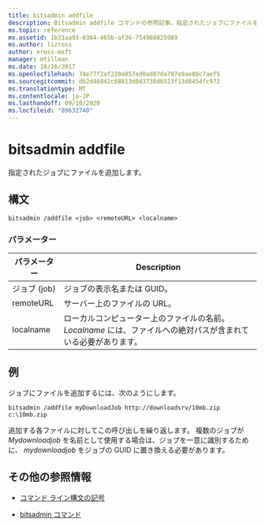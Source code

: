 ```yaml
---
title: bitsadmin addfile
description: Bitsadmin addfile コマンドの参照記事。指定されたジョブにファイルを追加します。
ms.topic: reference
ms.assetid: 1b31aa93-0364-465b-af36-754968825989
ms.author: lizross
author: eross-msft
manager: mtillman
ms.date: 10/16/2017
ms.openlocfilehash: 74e77f2af220a057ed0ad87da797e9ae88c7aef5
ms.sourcegitcommit: db2d46842c68813d043738d6523f13d8454fc972
ms.translationtype: MT
ms.contentlocale: ja-JP
ms.lasthandoff: 09/10/2020
ms.locfileid: "89632740"
---
```

# <a name="bitsadmin-addfile"></a>bitsadmin addfile

指定されたジョブにファイルを追加します。

## <a name="syntax"></a>構文

```
bitsadmin /addfile <job> <remoteURL> <localname>
```

### <a name="parameters"></a>パラメーター

| パラメーター | Description |
| --------- | ----------- |
| ジョブ (job) | ジョブの表示名または GUID。 |
| remoteURL | サーバー上のファイルの URL。 |
| localname | ローカルコンピューター上のファイルの名前。 *Localname* には、ファイルへの絶対パスが含まれている必要があります。 |

## <a name="examples"></a>例

ジョブにファイルを追加するには、次のようにします。

```
bitsadmin /addfile myDownloadJob http://downloadsrv/10mb.zip c:\10mb.zip
```

追加する各ファイルに対してこの呼び出しを繰り返します。 複数のジョブが *Mydownloadjob* を名前として使用する場合は、ジョブを一意に識別するために、 *mydownloadjob* をジョブの GUID に置き換える必要があります。

## <a name="additional-references"></a>その他の参照情報

- [コマンド ライン構文の記号](command-line-syntax-key.md)

- [bitsadmin コマンド](bitsadmin.md)
